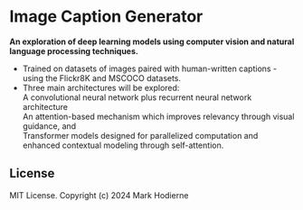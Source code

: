 # Image Caption Generator
**An exploration of deep learning models using computer vision and natural language processing techniques.**

- Trained on datasets of images paired with human-written captions - using the Flickr8K and MSCOCO datasets.
- Three main architectures will be explored:  
A convolutional neural network plus recurrent neural network architecture  
An attention-based mechanism which improves relevancy through visual guidance, and  
Transformer models designed for parallelized computation and enhanced contextual modeling through self-attention.


## License

MIT License.
Copyright (c) 2024 Mark Hodierne
